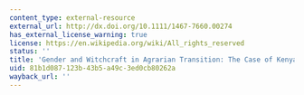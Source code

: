 ```yaml
---
content_type: external-resource
external_url: http://dx.doi.org/10.1111/1467-7660.00274
has_external_license_warning: true
license: https://en.wikipedia.org/wiki/All_rights_reserved
status: ''
title: 'Gender and Witchcraft in Agrarian Transition: The Case of Kenyan Horticulture'
uid: 81b1d087-123b-43b5-a49c-3ed0cb80262a
wayback_url: ''
---
```

